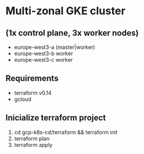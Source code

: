 # Multi-zonal GKE cluster 
## (1x control plane, 3x worker nodes) 
* europe-west3-a (master|worker)
* europe-west3-b worker
* europe-west3-c worker
## Requirements 
* terraform v0.14 
* gcloud 

## Inicialize terraform project

1. cd gcp-k8s-cd/terraform && terraform init 
2. terraform plan 
3. terraform apply 